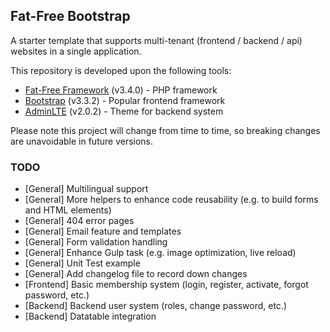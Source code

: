 ## Fat-Free Bootstrap

A starter template that supports multi-tenant (frontend / backend / api) websites in a single application.

This repository is developed upon the following tools: 
* [Fat-Free Framework](http://fatfreeframework.com/) (v3.4.0) - PHP framework
* [Bootstrap](http://getbootstrap.com/) (v3.3.2) - Popular frontend framework
* [AdminLTE](https://github.com/almasaeed2010/AdminLTE) (v2.0.2) - Theme for backend system

Please note this project will change from time to time, so breaking changes are unavoidable in future versions.


### TODO

* [General] Multilingual support
* [General] More helpers to enhance code reusability (e.g. to build forms and HTML elements)
* [General] 404 error pages
* [General] Email feature and templates
* [General] Form validation handling
* [General] Enhance Gulp task (e.g. image optimization, live reload)
* [General] Unit Test example
* [General] Add changelog file to record down changes
* [Frontend] Basic membership system (login, register, activate, forgot password, etc.)
* [Backend] Backend user system (roles, change password, etc.)
* [Backend] Datatable integration
